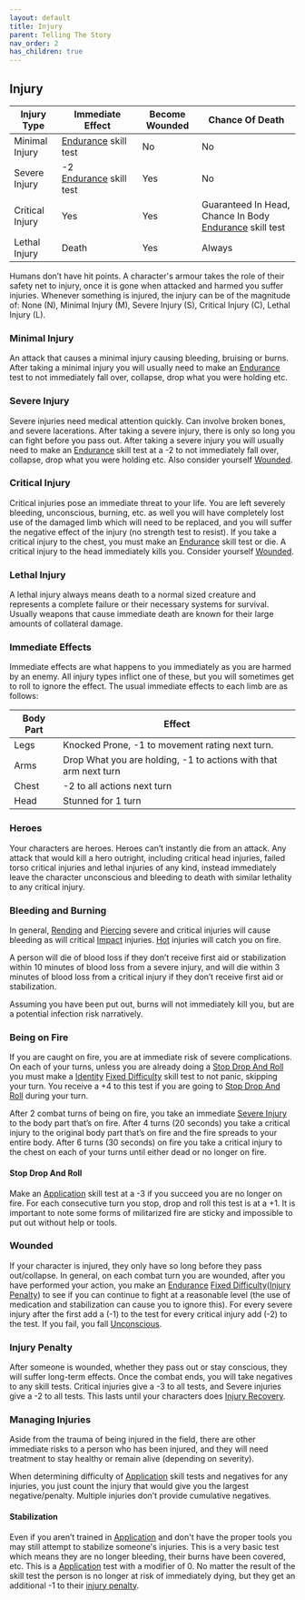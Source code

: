 ```yaml
---
layout: default
title: Injury
parent: Telling The Story
nav_order: 2
has_children: true
---
```

## Injury

| Injury Type     | Immediate Effect                     | Become Wounded | Chance Of Death                                                      |
| --------------- | ------------------------------------ | -------------- | -------------------------------------------------------------------- |
| Minimal Injury  | [Endurance](Strength#Endurance) skill test    | No             | No                                                                   |
| Severe Injury   | -2 [Endurance](Strength#Endurance) skill test | Yes            | No                                                                   |
| Critical Injury | Yes                                  | Yes            | Guaranteed In Head, Chance In Body [Endurance](Strength#Endurance) skill test |
| Lethal Injury   | Death                                | Yes            | Always                                                               |

Humans don’t have hit points. A character's armour takes the role of their safety net to injury, once it is gone when attacked and harmed you suffer injuries. Whenever something is injured, the injury can be of the magnitude of: None (N), Minimal Injury (M), Severe Injury (S), Critical Injury (C), Lethal Injury (L).

### Minimal Injury
An attack that causes a minimal injury causing bleeding, bruising or burns. After taking a minimal injury you will usually need to make an [Endurance](Strength#Endurance) test to not immediately fall over, collapse, drop what you were holding etc.

### Severe Injury
Severe injuries need medical attention quickly. Can involve broken bones, and severe lacerations. After taking a severe injury, there is only so long you can fight before you pass out. After taking a severe injury you will usually need to make an [Endurance](Strength#Endurance) skill test at a -2 to not immediately fall over, collapse, drop what you were holding etc. Also consider yourself [Wounded](#Wounded).

### Critical Injury
Critical injuries pose an immediate threat to your life. You are left severely bleeding, unconscious, burning, etc. as well you will have completely lost use of the damaged limb which will need to be replaced, and you will suffer the negative effect of the injury (no strength test to resist). If you take a critical injury to the chest, you must make an [Endurance](Strength#Endurance) skill test or die. A critical injury to the head immediately kills you. Consider yourself [Wounded](#Wounded).

### Lethal Injury
A lethal injury always means death to a normal sized creature and represents a complete failure or their necessary systems for survival. Usually weapons that cause immediate death are known for their large amounts of collateral damage.

### Immediate Effects
Immediate effects are what happens to you immediately as you are harmed by an enemy. All injury types inflict one of these, but you will sometimes get to roll to ignore the effect. The usual immediate effects to each limb are as follows: 

| Body Part | Effect                                                           |
| --------- | ---------------------------------------------------------------- |
| Legs      | Knocked Prone, -1 to movement rating next turn.                  |
| Arms      | Drop What you are holding, -1 to actions with that arm next turn |
| Chest     | -2 to all actions next turn                                      |
| Head      | Stunned for 1 turn                                               |

### Heroes
Your characters are heroes. Heroes can’t instantly die from an attack. Any attack that would kill a hero outright, including critical head injuries, failed torso critical injuries and lethal injuries of any kind, instead immediately leave the character unconscious and bleeding to death with similar lethality to any critical injury.

### Bleeding and Burning
In general, [Rending](Combat#Rending) and [Piercing](Combat#Piercing) severe and critical injuries will cause bleeding as will critical [Impact](Combat#Impact) injuries. [Hot](Combat#Hot) injuries will catch you on fire.

A person will die of blood loss if they don’t receive first aid or stabilization within 10 minutes of blood loss from a severe injury, and will die within 3 minutes of blood loss from a critical injury if they don’t receive first aid or stabilization.

Assuming you have been put out, burns will not immediately kill you, but are a potential infection risk narratively.

### Being on Fire
If you are caught on fire, you are at immediate risk of severe complications. On each of your turns, unless you are already doing a [Stop Drop And Roll](#Stop%20Drop%20And%20Roll) you must make a [Identity](Spirit#Identity) [Fixed Difficulty](Skills#Fixed%20Difficulty) skill test to not panic, skipping your turn. You receive a +4 to this test if you are going to [Stop Drop And Roll](#Stop%20Drop%20And%20Roll) during your turn.

After 2 combat turns of being on fire, you take an immediate [Severe Injury](#Severe%20Injury) to the body part that’s on fire. After 4 turns (20 seconds) you take a critical injury to the original body part that’s on fire and the fire spreads to your entire body. After 6 turns (30 seconds) on fire you take a critical injury to the chest on each of your turns until either dead or no longer on fire.

#### Stop Drop And Roll
Make an [Application](Intelligence#Application) skill test at a -3 if you succeed you are no longer on fire. For each consecutive turn you stop, drop and roll this test is at a +1. It is important to note some forms of militarized fire are sticky and impossible to put out without help or tools.

### Wounded
If your character is injured, they only have so long before they pass out/collapse. In general, on each combat turn you are wounded, after you have performed your action, you make an [Endurance](Strength#Endurance) [Fixed Difficulty](Skills#Fixed%20Difficulty)([Injury Penalty](#Injury%20Penalty)) to see if you can continue to fight at a reasonable level (the use of medication and stabilization can cause you to ignore this). For every severe injury after the first add a (-1) to the test for every critical injury add (-2) to the test. If you fail, you fall [Unconscious](Effects#Unconscious).

### Injury Penalty
After someone is wounded, whether they pass out or stay conscious, they will suffer long-term effects. Once the combat ends, you will take negatives to any skill tests. Critical injuries give a -3 to all tests, and Severe injuries give a -2 to all tests. This lasts until your characters does [Injury Recovery](Activities#Injury%20Recovery).

### Managing Injuries
Aside from the trauma of being injured in the field, there are other immediate risks to a person who has been injured, and they will need treatment to stay healthy or remain alive (depending on severity).

When determining difficulty of [Application](Intelligence#Application) skill tests and negatives for any injuries, you just count the injury that would give you the largest negative/penalty. Multiple injuries don’t provide cumulative negatives.

#### Stabilization
Even if you aren’t trained in [Application](Intelligence#Application) and don't have the proper tools you may still attempt to stabilize someone's injuries. This is a very basic test which means they are no longer bleeding, their burns have been covered, etc. This is a [Application](Intelligence#Application) test with a modifier of 0. No matter the result of the skill test the person is no longer at risk of immediately dying, but they get an additional -1 to their [injury penalty](#Lingering%20Pain). 